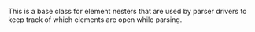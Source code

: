 This is a base class for element nesters that are used by parser drivers to keep track of which elements are open while parsing.